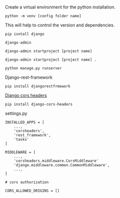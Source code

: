 


Create a virtual environment  for the python installation.
```
python -m venv [config folder name]
```

This will help to control the version and dependencies.

```
pip isntall django
```

```
django-admin
```

```
django-admin startproject [project name]
```

```
django-admin startproject [project name] .
```

```
python manage.py runserver
```

Django-rest-framework

```
pip install djangorestfrmework
```


[Django cors headers](https://youtu.be/38XWpyEK8IY?si=D--mp6W_ArW4ziI-&t=584)

```
pip install django-cors-headers
```

settings.py
```
INSTALLED_APPS = [
	...,
	'corsheaders',
	'rest_framework',
    'tasks'
]
```

```
MIDDLEWARE = [
	...,
	'corsheaders.middleware.CorsMiddleware'
	'django.middleware.common.CommonMiddleware',
	...,
]
```


```
# cors authorization

CORS_ALLOWED_ORIGINS = []
```
